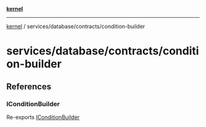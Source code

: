 [**kernel**](../../../../README.md)

***

[kernel](../../../../modules.md) / services/database/contracts/condition-builder

# services/database/contracts/condition-builder

## References

### IConditionBuilder

Re-exports [IConditionBuilder](i-condition-builder/interfaces/IConditionBuilder.md)
